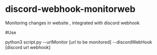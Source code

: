 # discord-webhook-monitorweb
Monitoring changes in website , integrated with discord webhook

#Use

python3 script.py --urlMonitor [url to be monitored] --discordWebHook [discord url webhook]
